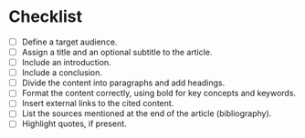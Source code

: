 # Checklist

- [ ] Define a target audience.
- [ ] Assign a title and an optional subtitle to the article.
- [ ] Include an introduction.
- [ ] Include a conclusion.
- [ ] Divide the content into paragraphs and add headings.
- [ ] Format the content correctly, using bold for key concepts and keywords.
- [ ] Insert external links to the cited content.
- [ ] List the sources mentioned at the end of the article (bibliography).
- [ ] Highlight quotes, if present.
